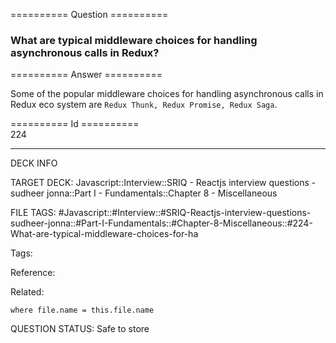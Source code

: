 ========== Question ==========  

### What are typical middleware choices for handling asynchronous calls in Redux?  

========== Answer ==========  

Some of the popular middleware choices for handling asynchronous calls in Redux eco system are `Redux Thunk, Redux Promise, Redux Saga`.

========== Id ==========  
224

---

DECK INFO

TARGET DECK: Javascript::Interview::SRIQ - Reactjs interview questions - sudheer jonna::Part I - Fundamentals::Chapter 8 - Miscellaneous

FILE TAGS: #Javascript::#Interview::#SRIQ-Reactjs-interview-questions-sudheer-jonna::#Part-I-Fundamentals::#Chapter-8-Miscellaneous::#224-What-are-typical-middleware-choices-for-ha

Tags:

Reference:

Related:

```dataview
where file.name = this.file.name
```
QUESTION STATUS: Safe to store
